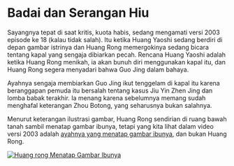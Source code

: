 # Badai dan Serangan Hiu

Sayangnya tepat di saat kritis, kuota habis, sedang mengamati versi 2003 episode
ke 18 (kalau tidak salah). Itu ketika Huang Yaoshi sedang berdiri di depan gambar istrinya
dan Huang Rong memergokinya sedang bicara tentang kapal yang sengaja dibiarkan pecah.
Rencana Huang Yaoshi adalah ketika Huang Rong menikah, ia akan bunuh diri menggunakan
kapal itu, dan Huang Rong segera menyadari bahwa Guo Jing dalam bahaya.

Ayahnya sengaja membiarkan Guo Jing ikut tenggelam di kapal itu karena beranggapan
pemuda itu bersalah tentang kasus Jiu Yin Zhen Jing dan lomba babak terakhir. Ia menang
karena sebelumnya memang sudah menghafal keterangan Zhou Botong, yang seharusnya bukan
salahnya. 

Menurut keterangan ilustrasi gambar, Huang Rong sendirian di ruang bawah tanah sambil menatap gambar ibunya, tetapi yang 
kita lihat dalam video versi 2003 adalah [ayahnya yang menatap gambar ibunya](https://youtu.be/yZtiOoE4e3c?t=1560),
dan bukan Huang Rong.

[![Huang rong Menatap Gambar Ibunya](images/huang-rong-dan-ibunya.jpg)](https://youtube.com/clip/UgkxWz_PgynEFIe9yoWBKBN-St3hWjczrYUk)

